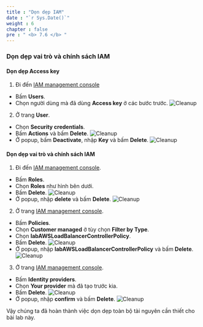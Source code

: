 ```yaml
---
title : "Dọn dẹp IAM"
date : "`r Sys.Date()`"
weight : 6
chapter : false
pre : " <b> 7.6 </b> "
---
```


### Dọn dẹp vai trò và chính sách IAM
#### Dọn dẹp Access key
1. Đi đến [IAM management console](https://console.aws.amazon.com/iam/home)
  - Bấm **Users**.
  - Chọn người dùng mà đã dùng **Access key** ở các bước trước.
  ![Cleanup](/workshop.chaunguyen.site/7.cleanup/ws01-cleanup29.png)

2. Ở trang **User**.
  - Chọn **Security credentials**.
  - Bấm **Actions** và bấm **Delete**.
  ![Cleanup](/workshop.chaunguyen.site/7.cleanup/ws01-cleanup30.png)
  - Ở popup, bấm **Deactivate**, nhập **Key** và bấm **Delete**.
  ![Cleanup](/workshop.chaunguyen.site/7.cleanup/ws01-cleanup31.png)

#### Dọn dẹp vai trò và chính sách IAM
1. Đi đến [IAM management console](https://console.aws.amazon.com/iam/home).
  - Bấm **Roles**.
  - Chọn **Roles** như hình bên dưới.
  - Bấm **Delete**.
  ![Cleanup](/workshop.chaunguyen.site/7.cleanup/ws01-cleanup32.png)
  - Ở popup, nhập **delete** và bấm **Delete**.
  ![Cleanup](/workshop.chaunguyen.site/7.cleanup/ws01-cleanup33.png)

2. Ở trang [IAM management console](https://console.aws.amazon.com/iam/home).
  - Bấm **Policies**.
  - Chọn **Customer managed** ở tùy chọn **Filter by Type**.
  - Chọn **labAWSLoadBalancerControllerPolicy**.
  - Bấm **Delete**.
  ![Cleanup](/workshop.chaunguyen.site/7.cleanup/ws01-cleanup34.png)
  - Ở popup, nhập **labAWSLoadBalancerControllerPolicy** và bấm **Delete**.
  ![Cleanup](/workshop.chaunguyen.site/7.cleanup/ws01-cleanup35.png)

3. Ở trang [IAM management console](https://console.aws.amazon.com/iam/home).
  - Bấm **Identity providers**.
  - Chọn **Your provider** mà đã tạo trước kia.
  - Bấm **Delete**.
  ![Cleanup](/workshop.chaunguyen.site/7.cleanup/ws01-cleanup36.png)
  - Ở popup, nhập **confirm** và bấm **Delete**.
  ![Cleanup](/workshop.chaunguyen.site/7.cleanup/ws01-cleanup37.png)

Vậy chúng ta đã hoàn thành việc dọn dẹp toàn bộ tài nguyên cần thiết cho bài lab này.